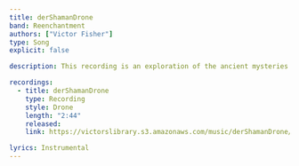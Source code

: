 ```yaml
---
title: derShamanDrone
band: Reenchantment
authors: ["Victor Fisher"]
type: Song
explicit: false

description: This recording is an exploration of the ancient mysteries of tribalism and the shamanic tradition.

recordings:
  - title: derShamanDrone
    type: Recording
    style: Drone
    length: "2:44"
    released: 
    link: https://victorslibrary.s3.amazonaws.com/music/derShamanDrone/derShamanDrone.mp3

lyrics: Instrumental
---
```


<song :title="title"></song>
